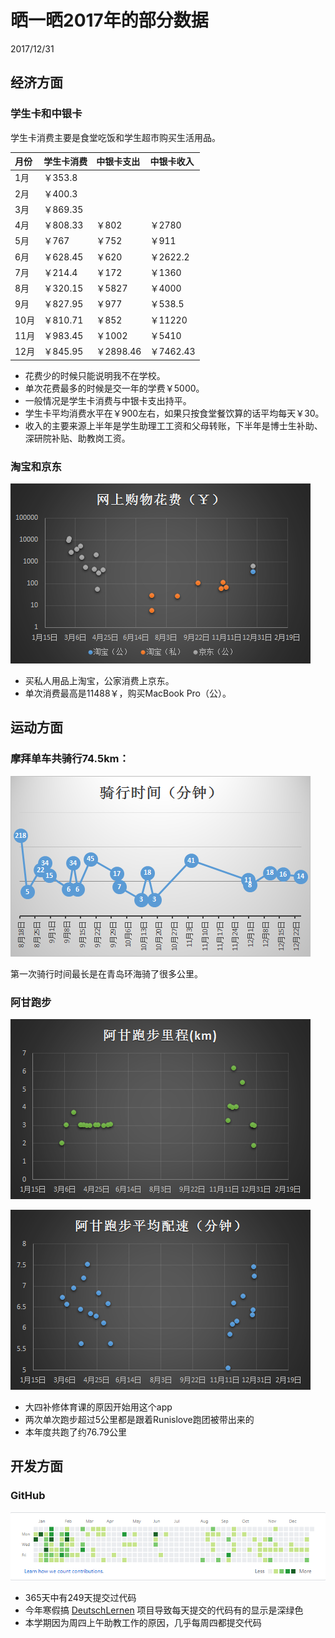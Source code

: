 ﻿# 晒一晒2017年的部分数据
2017/12/31

## 经济方面

### 学生卡和中银卡

学生卡消费主要是食堂吃饭和学生超市购买生活用品。

| 月份 | 学生卡消费 | 中银卡支出 | 中银卡收入 |
| :-- | :-- | :-- | :-- |
| 1月 | ￥353.8 |  |
| 2月 | ￥400.3 |  | 
| 3月 | ￥869.35 |  |
| 4月 | ￥808.33 | ￥802  | ￥2780
| 5月 | ￥767 | ￥752 | ￥911
| 6月 | ￥628.45 | ￥620 | ￥2622.2
| 7月 | ￥214.4 | ￥172 | ￥1360
| 8月 | ￥320.15 | ￥5827 | ￥4000
| 9月 | ￥827.95 | ￥977 | ￥538.5
| 10月 | ￥810.71 | ￥852 | ￥11220
| 11月 | ￥983.45 | ￥1002 | ￥5410
| 12月 | ￥845.95 | ￥2898.46 | ￥7462.43


*   花费少的时候只能说明我不在学校。
*   单次花费最多的时候是交一年的学费￥5000。
*   一般情况是学生卡消费与中银卡支出持平。
*   学生卡平均消费水平在￥900左右，如果只按食堂餐饮算的话平均每天￥30。
*   收入的主要来源上半年是学生助理工工资和父母转账，下半年是博士生补助、深研院补贴、助教岗工资。

### 淘宝和京东

![网上购物花费（￥）](expenditure.png)

*   买私人用品上淘宝，公家消费上京东。
*   单次消费最高是11488￥，购买MacBook Pro（公）。

## 运动方面

### 摩拜单车共骑行74.5km：

![骑行时间（分钟）](riding_time.png)

第一次骑行时间最长是在青岛环海骑了很多公里。

### 阿甘跑步

![阿甘跑步里程(km)](AGAN_kilometers.png)

![阿甘跑步平均配速(km)](AGAN_speed.png)

*   大四补修体育课的原因开始用这个app
*   两次单次跑步超过5公里都是跟着Runislove跑团被带出来的
*   本年度共跑了约76.79公里

## 开发方面

### GitHub
    
![contribution](github_contribution.png)

*   365天中有249天提交过代码
*   今年寒假搞 [DeutschLernen](https://github.com/Leidenschaft/Deutsch-Lernen) 项目导致每天提交的代码有的显示是深绿色
*   本学期因为周四上午助教工作的原因，几乎每周四都提交代码